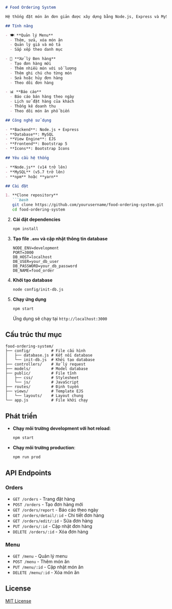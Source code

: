 ```markdown
# Food Ordering System

Hệ thống đặt món ăn đơn giản được xây dựng bằng Node.js, Express và MySQL.

## Tính năng

- 🍽️ **Quản lý Menu**
  - Thêm, sửa, xóa món ăn
  - Quản lý giá và mô tả
  - Sắp xếp theo danh mục

- 🛒 **Xử lý Đơn hàng**
  - Tạo đơn hàng mới
  - Thêm nhiều món với số lượng
  - Thêm ghi chú cho từng món
  - Sửa hoặc hủy đơn hàng
  - Theo dõi đơn hàng

- 📊 **Báo cáo**
  - Báo cáo bán hàng theo ngày
  - Lịch sử đặt hàng của khách
  - Thống kê doanh thu
  - Theo dõi món ăn phổ biến

## Công nghệ sử dụng

- **Backend**: Node.js + Express  
- **Database**: MySQL  
- **View Engine**: EJS  
- **Frontend**: Bootstrap 5  
- **Icons**: Bootstrap Icons  

## Yêu cầu hệ thống

- **Node.js** (v14 trở lên)  
- **MySQL** (v5.7 trở lên)  
- **npm** hoặc **yarn**  

## Cài đặt

1. **Clone repository**
   ```bash
   git clone https://github.com/yourusername/food-ordering-system.git
   cd food-ordering-system
   ```

2. **Cài đặt dependencies**
   ```bash
   npm install
   ```

3. **Tạo file `.env` và cập nhật thông tin database**
   ```env
   NODE_ENV=development
   PORT=3000
   DB_HOST=localhost
   DB_USER=your_db_user
   DB_PASSWORD=your_db_password
   DB_NAME=food_order
   ```

4. **Khởi tạo database**
   ```bash
   node config/init-db.js
   ```

5. **Chạy ứng dụng**
   ```bash
   npm start
   ```
   Ứng dụng sẽ chạy tại `http://localhost:3000`

## Cấu trúc thư mục

```
food-ordering-system/
├── config/         # File cấu hình
│   ├── database.js # Kết nối database
│   └── init-db.js  # Khởi tạo database
├── controllers/    # Xử lý request
├── models/         # Model database
├── public/         # File tĩnh
│   ├── css/        # Stylesheet
│   └── js/         # JavaScript
├── routes/         # Định tuyến
├── views/          # Template EJS
│   └── layouts/    # Layout chung
└── app.js          # File khởi chạy
```

## Phát triển

- **Chạy môi trường development với hot reload**:
  ```bash
  npm start
  ```

- **Chạy môi trường production**:
  ```bash
  npm run prod
  ```

## API Endpoints

### Orders

- `GET /orders` - Trang đặt hàng  
- `POST /orders` - Tạo đơn hàng mới  
- `GET /orders/report` - Báo cáo theo ngày  
- `GET /orders/detail/:id` - Chi tiết đơn hàng  
- `GET /orders/edit/:id` - Sửa đơn hàng  
- `PUT /orders/:id` - Cập nhật đơn hàng  
- `DELETE /orders/:id` - Xóa đơn hàng  

### Menu

- `GET /menu` - Quản lý menu  
- `POST /menu` - Thêm món ăn  
- `PUT /menu/:id` - Cập nhật món ăn  
- `DELETE /menu/:id` - Xóa món ăn  

## License

[MIT License](LICENSE)
```
